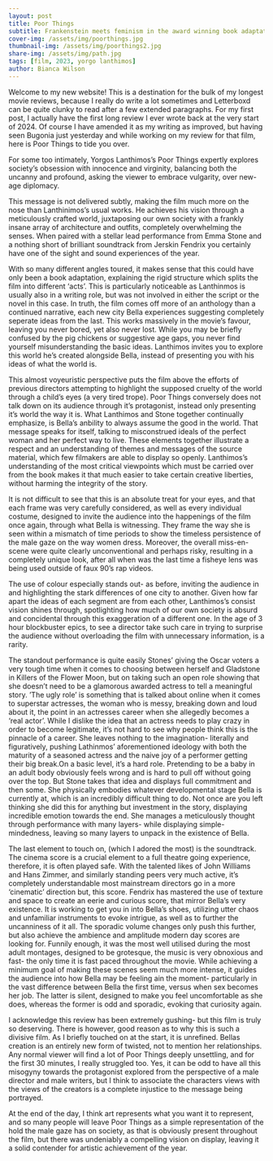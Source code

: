 ```yaml
---
layout: post
title: Poor Things
subtitle: Frankenstein meets feminism in the award winning book adaptation from Yorgos Lanthimos
cover-img: /assets/img/poorthings.jpg
thumbnail-img: /assets/img/poorthings2.jpg
share-img: /assets/img/path.jpg
tags: [film, 2023, yorgo lanthimos]
author: Bianca Wilson
---
```


Welcome to my new website! This is a destination for the bulk of my longest movie reviews, because I really do write a lot sometimes and Letterboxd can be quite clunky to read after a few extended paragraphs. For my first post, I actually have the first long review I ever wrote back at the very start of 2024. Of course I have amended it as my writing as improved, but having seen Bugonia just yesterday and while working on my review for that film, here is Poor Things to tide you over.

For some too intimately, Yorgos Lanthimos’s Poor Things expertly explores society’s obsession with innocence and virginity, balancing both the uncanny and profound, asking the viewer to embrace vulgarity, over new-age diplomacy.

This message is not delivered subtly, making the film much more on the nose than Lanthinimos’s usual works. He achieves his vision through a meticulously crafted world, juxtaposing our own society with a frankly insane array of architecture and outfits, completely overwhelming the senses. When paired with a stellar lead performance from Emma Stone and a nothing short of brilliant soundtrack from Jerskin Fendrix you certainly have one of the sight and sound experiences of the year.

With so many different angles toured, it makes sense that this could have only been a book adaptation, explaining the rigid structure which splits the film into different ‘acts’. This is particularly noticeable as Lanthinmos is usually also in a writing role, but was not involved in either the script or the novel in this case. In truth, the film comes off more of an anthology than a continued narrative, each new city Bella experiences suggesting completely seperate ideas from the last. This works massively in the movie’s favour, leaving you never bored, yet also never lost. While you may be briefly confused by the pig chickens or suggestive age gaps, you never find yourself misunderstanding the basic ideas. Lanthimos invites you to explore this world he’s created alongside Bella, instead of presenting you with his ideas of what the world is.

This almost voyeuristic perspective puts the film above the efforts of previous directors attempting to highlight the supposed cruelty of the world through a child’s eyes (a very tired trope). Poor Things conversely does not talk down on its audience through it’s protagonist, instead only presenting it’s world the way it is. What Lanthimos and Stone together continually emphasize, is Bella’s anbility to always assume the good in the world. That message speaks for itself, talking to misconstrued ideals of the perfect woman and her perfect way to live. These elements together illustrate a respect and an understanding of themes and messages of the source material, which few filmakers are able to display so openly. Lanthimos’s understanding of the most critical viewpoints which must be carried over from the book makes it that much easier to take certain creative liberties, without harming the integrity of the story.

It is not difficult to see that this is an absolute treat for your eyes, and that each frame was very carefully considered, as well as every individual costume, designed to invite the audience into the happenings of the film once again, through what Bella is witnessing. They frame the way she is seen within a mismatch of time periods to show the timeless persistence of the male gaze on the way women dress. Moreover, the overall miss-en-scene were quite clearly unconventional and perhaps risky, resulting in a completely unique look, after all when was the last time a fisheye lens was being used outside of faux 90’s rap videos.

The use of colour especially stands out- as before, inviting the audience in and highlighting the stark differences of one city to another. Given how far apart the ideas of each segment are from each other, Lanthimos’s consist vision shines through, spotlighting how much of our own society is absurd and concidental through this exaggeration of a different one. In the age of 3 hour blockbuster epics, to see a director take such care in trying to surprise the audience without overloading the film with unnecessary information, is a rarity.

The standout performance is quite easily Stones’ giving the Oscar voters a very tough time when it comes to choosing between herself and Gladstone in Killers of the Flower Moon, but on taking such an open role showing that she doesn’t need to be a glamorous awarded actress to tell a meaningful story. ’The ugly role’ is something that is talked about online when it comes to superstar actresses, the woman who is messy, breaking down and loud about it, the point in an actresses career when she allegedly becomes a ‘real actor’. While I dislike the idea that an actress needs to play crazy in order to become legitimate, it’s not hard to see why people think this is the pinnacle of a career. She leaves nothing to the imagination- literally and figuratively, pushing Lathinmos’ aforementioned ideology with both the maturity of a seasoned actress and the naive joy of a performer getting their big break.On a basic level, it’s a hard role. Pretending to be a baby in an adult body obviously feels wrong and is hard to pull off without going over the top. But Stone takes that idea and displays full commitment and then some. She physically embodies whatever developmental stage Bella is currently at, which is an incredibly difficult thing to do. Not once are you left thinking she did this for anything but investment in the story, displaying incredible emotion towards the end. She manages a meticulously thought through performance with many layers- while displaying simple-mindedness, leaving so many layers to unpack in the existence of Bella.

The last element to touch on, (which I adored the most) is the soundtrack. The cinema score is a crucial element to a full theatre going experience, therefore, it is often played safe. With the talented likes of John Williams and Hans Zimmer, and similarly standing peers very much active, it’s completely understandable most mainstream directors go in a more ‘cinematic’ direction but, this score. Fendrix has mastered the use of texture and space to create an eerie and curious score, that mirror Bella’s very existence. It is working to get you in into Bella’s shoes, utilizing utter chaos and unfamiliar instruments to evoke intrigue, as well as to further the uncanniness of it all. The sporadic volume changes only push this further, but also achieve the ambience and amplitude modern day scores are looking for. Funnily enough, it was the most well utilised during the most adult montages, designed to be grotesque, the music is very obnoxious and fast- the only time it is fast paced throughout the movie. While achieving a minimum goal of making these scenes seem much more intense, it guides the audience into how Bella may be feeling ain the moment- particularly in the vast difference between Bella the first time, versus when sex becomes her job. The latter is silent, designed to make you feel uncomfortable as she does, whereas the former is odd and sporadic, evoking that curiosity again.

I acknowledge this review has been extremely gushing- but this film is truly so deserving. There is however, good reason as to why this is such a divisive film. As I briefly touched on at the start, it is unrefined. Bellas creation is an entirely new form of twisted, not to mention her relationships. Any normal viewer will find a lot of Poor Things deeply unsettling, and for the first 30 minutes, I really struggled too. Yes, it can be odd to have all this misogyny towards the protagonist explored from the perspective of a male director and male writers, but I think to associate the characters views with the views of the creators is a complete injustice to the message being portrayed.

At the end of the day, I think art represents what you want it to represent, and so many people will leave Poor Things as a simple representation of the hold the male gaze has on society, as that is obviously present throughout the film, but there was undeniably a compelling vision on display, leaving it a solid contender for artistic achievement of the year.
